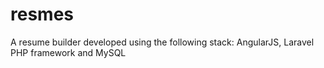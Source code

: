 # resmes
A resume builder developed using the following stack: AngularJS, Laravel PHP framework and MySQL
